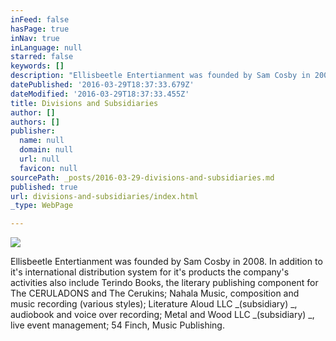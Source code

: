 ```yaml
---
inFeed: false
hasPage: true
inNav: true
inLanguage: null
starred: false
keywords: []
description: "Ellisbeetle Entertianment was founded by Sam Cosby in 2008. In addition to it's international distribution system for it's products the company's activities also include Terindo Books, the literary publishing component for The CERULADONS and The Cerukins; Nahala Music, composition and music recording (various styles); Literature Aloud LLC\_(subsidiary)\_, audiobook and voice over recording; Metal and Wood LLC\_(subsidiary)\_, live event management; 54 Finch, Music Publishing."
datePublished: '2016-03-29T18:37:33.679Z'
dateModified: '2016-03-29T18:37:33.455Z'
title: Divisions and Subsidiaries
author: []
authors: []
publisher:
  name: null
  domain: null
  url: null
  favicon: null
sourcePath: _posts/2016-03-29-divisions-and-subsidiaries.md
published: true
url: divisions-and-subsidiaries/index.html
_type: WebPage

---
```

![](https://the-grid-user-content.s3-us-west-2.amazonaws.com/38ea3611-aa95-40f6-9e32-c70ca837b076.png)

Ellisbeetle Entertianment was founded by Sam Cosby in 2008\. In addition to it's international distribution system for it's products the company's activities also include Terindo Books, the literary publishing component for The CERULADONS and The Cerukins; Nahala Music, composition and music recording (various styles); Literature Aloud LLC _(subsidiary) _, audiobook and voice over recording; Metal and Wood LLC _(subsidiary) _, live event management; 54 Finch, Music Publishing.